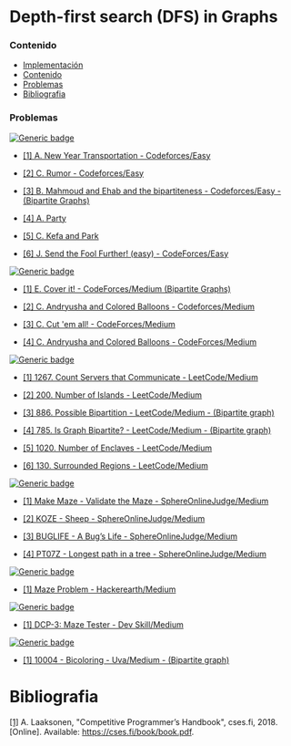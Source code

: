 # Depth-first search (DFS) in Graphs

### Contenido

* [Implementación](#)
* [Contenido](#contenido)
* [Problemas](#problemas)
* [Bibliografia](#bibliografia)

### Problemas

[![Generic badge](https://img.shields.io/badge/Codeforces-Easy-green.svg)](https://codeforces.com/problemset)

* [[1] A. New Year Transportation - Codeforces/Easy](https://codeforces.com/problemset/problem/500/A)

* [[2] C. Rumor - Codeforces/Easy](https://codeforces.com/problemset/problem/893/C)

* [[3] B. Mahmoud and Ehab and the bipartiteness - Codeforces/Easy - (Bipartite Graphs)](https://codeforces.com/problemset/problem/862/B)

* [[4] A. Party](https://codeforces.com/problemset/problem/115/A)

* [[5] C. Kefa and Park](https://codeforces.com/contest/580/problem/C)

* [[6] J. Send the Fool Further! (easy) - CodeForces/Easy](https://codeforces.com/problemset/problem/802/J)

[![Generic badge](https://img.shields.io/badge/Codeforces-Medium-yellow.svg)](https://codeforces.com/problemset)

* [[1] E. Cover it! - CodeForces/Medium (Bipartite Graphs)](https://codeforces.com/contest/1176/problem/E)

* [[2] C. Andryusha and Colored Balloons - Codeforces/Medium](https://codeforces.com/problemset/problem/780/C)

* [[3] C. Cut 'em all! - CodeForces/Medium](https://codeforces.com/contest/982/problem/C)

* [[4] C. Andryusha and Colored Balloons - CodeForces/Medium](https://codeforces.com/contest/780/problem/C)


[![Generic badge](https://img.shields.io/badge/LeetCode-Medium-yellow.svg)](https://leetcode.com/problemset/algorithms/)

* [[1] 1267. Count Servers that Communicate - LeetCode/Medium](https://leetcode.com/problems/count-servers-that-communicate/)

* [[2] 200. Number of Islands - LeetCode/Medium](https://leetcode.com/problems/number-of-islands/)

* [[3] 886. Possible Bipartition - LeetCode/Medium - (Bipartite graph)](https://leetcode.com/problems/possible-bipartition/)

* [[4] 785. Is Graph Bipartite? - LeetCode/Medium - (Bipartite graph)](https://leetcode.com/problems/is-graph-bipartite/)

* [[5] 1020. Number of Enclaves - LeetCode/Medium](https://leetcode.com/problems/number-of-enclaves/)

* [[6] 130. Surrounded Regions - LeetCode/Medium](https://leetcode.com/problems/surrounded-regions/)

[![Generic badge](https://img.shields.io/badge/SphereOnlineJudge-Medium-yellow.svg)](https://www.spoj.com/problems/classical/)

* [[1] Make Maze - Validate the Maze - SphereOnlineJudge/Medium](https://www.spoj.com/problems/MAKEMAZE/)

* [[2] KOZE - Sheep - SphereOnlineJudge/Medium](https://www.spoj.com/problems/KOZE/)

* [[3] BUGLIFE - A Bug’s Life - SphereOnlineJudge/Medium](https://www.spoj.com/problems/BUGLIFE/)

* [[4] PT07Z - Longest path in a tree - SphereOnlineJudge/Medium](https://www.spoj.com/problems/PT07Z/)

[![Generic badge](https://img.shields.io/badge/Hackerearth-Medium-yellow.svg)](https://www.hackerearth.com/de/practice/)

* [[1] Maze Problem - Hackerearth/Medium](https://www.hackerearth.com/de/problem/algorithm/problem-1-29/)

[![Generic badge](https://img.shields.io/badge/DevSkill-Medium-yellow.svg)](https://devskill.com/CodingProblems)

* [[1] DCP-3: Maze Tester - Dev Skill/Medium](https://devskill.com/CodingProblems/ViewProblem/3)

[![Generic badge](https://img.shields.io/badge/Uva-Medium-yellow.svg)](https://devskill.com/CodingProblems)

* [[1] 10004 - Bicoloring - Uva/Medium - (Bipartite graph)](https://onlinejudge.org/index.php?option=com_frontpage&Itemid=1)

# Bibliografia

[[1]](https://cses.fi/book/book.pdf) A. Laaksonen, "Competitive Programmer’s Handbook", cses.fi, 2018. [Online]. Available: https://cses.fi/book/book.pdf.
